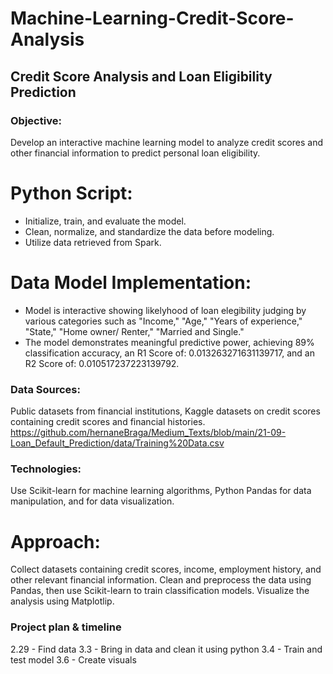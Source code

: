 # Machine-Learning-Credit-Score-Analysis

## Credit Score Analysis and Loan Eligibility Prediction

### Objective: 
Develop an interactive machine learning model to analyze credit scores and other financial information to predict personal loan eligibility.

# Python Script:
* Initialize, train, and evaluate the model.
* Clean, normalize, and standardize the data before modeling.
* Utilize data retrieved from Spark.


# Data Model Implementation:

* Model is interactive showing likelyhood of loan elegibility judging by various categories such as "Income," "Age," "Years of experience," "State," "Home owner/ Renter," "Married and Single."
* The model demonstrates meaningful predictive power, achieving 89% classification accuracy, an R1 Score of: 0.013263271631139717, and an R2 Score of: 0.010517237223139792.


### Data Sources: 

Public datasets from financial institutions, Kaggle datasets on credit scores containing credit scores and financial histories.
https://github.com/hernaneBraga/Medium_Texts/blob/main/21-09-Loan_Default_Prediction/data/Training%20Data.csv

### Technologies: 
Use Scikit-learn for machine learning algorithms, Python Pandas for data manipulation, and for data visualization.

# Approach: 
Collect datasets containing credit scores, income, employment history, and other relevant financial information. Clean and preprocess the data using Pandas, then use Scikit-learn to train classification models. Visualize the analysis using Matplotlip.

### Project plan & timeline
2.29 - Find data
3.3 - Bring in data and clean it using python
3.4 - Train and test model
3.6 -  Create visuals 
